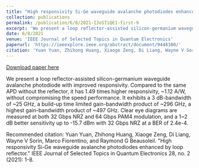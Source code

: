 ```yaml
---
title: "High responsivity Si-Ge waveguide avalanche photodiodes enhanced by loop reflector"
collection: publications
permalink: /publication/6/8/2021-IJoSTiQE1-first-9
excerpt: 'We present a loop reflector-assisted silicon-germanium waveguide avalanche photodiode with improved responsivity. Compared to the same APD without the reflector, it has 1.49 times higher responsivity,  ~1.12 A/W, without compromising the speed performance. It exhibits a 3 dB-bandwidth of  ~25 GHz, a build-up time limited gain-bandwidth product of ~296 GHz, a highest gain-bandwidth product of  ~497 GHz. Clear eye diagrams are measured at both 32 Gbps NRZ and 64 Gbps PAM4 modulation, and a 1~2 dB better sensitivity up to -15.7 dBm with 32 Gbps NRZ at a BER of 2.4e-4.'
date: 6/8/2021
venue: 'IEEE Journal of Selected Topics in Quantum Electronics'
paperurl: 'https://ieeexplore.ieee.org/abstract/document/9448380/'
citation: 'Yuan Yuan, Zhihong Huang, Xiaoge Zeng, Di Liang, Wayne V Sorin, Marco Fiorentino, and Raymond G Beausoleil. &quot;High responsivity Si-Ge waveguide avalanche photodiodes enhanced by loop reflector.&quot; IEEE Journal of Selected Topics in Quantum Electronics 28, no. 2 (2021): 1-8.'
---
```


<a href='https://ieeexplore.ieee.org/abstract/document/9448380/'>Download paper here</a>

We present a loop reflector-assisted silicon-germanium waveguide avalanche photodiode with improved responsivity. Compared to the same APD without the reflector, it has 1.49 times higher responsivity,  ~1.12 A/W, without compromising the speed performance. It exhibits a 3 dB-bandwidth of  ~25 GHz, a build-up time limited gain-bandwidth product of ~296 GHz, a highest gain-bandwidth product of  ~497 GHz. Clear eye diagrams are measured at both 32 Gbps NRZ and 64 Gbps PAM4 modulation, and a 1~2 dB better sensitivity up to -15.7 dBm with 32 Gbps NRZ at a BER of 2.4e-4.

Recommended citation: Yuan Yuan, Zhihong Huang, Xiaoge Zeng, Di Liang, Wayne V Sorin, Marco Fiorentino, and Raymond G Beausoleil. "High responsivity Si-Ge waveguide avalanche photodiodes enhanced by loop reflector." IEEE Journal of Selected Topics in Quantum Electronics 28, no. 2 (2021): 1-8.
